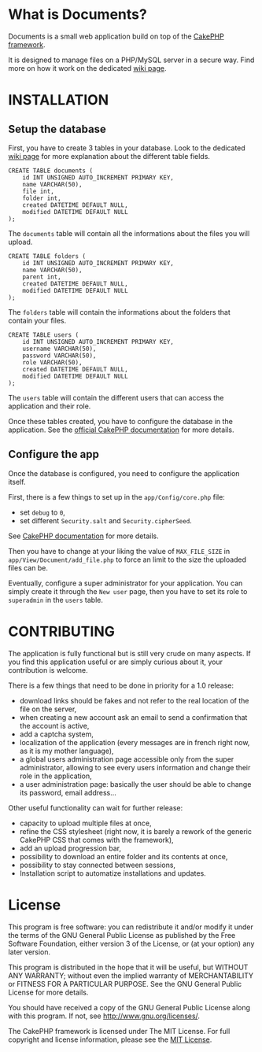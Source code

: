 What is Documents?
==================

Documents is a small web application build on top of the [CakePHP framework](http://cakephp.org/).

It is designed to manage files on a PHP/MySQL server in a secure way. Find more on how it work on the dedicated [wiki page](wiki/application).

# INSTALLATION

## Setup the database

First, you have to create 3 tables in your database. Look to the dedicated [wiki page](wiki/database) for more explanation about the different table fields.

```
CREATE TABLE documents (
	id INT UNSIGNED AUTO_INCREMENT PRIMARY KEY,
	name VARCHAR(50),
	file int,
	folder int,
	created DATETIME DEFAULT NULL,
	modified DATETIME DEFAULT NULL
);
```

The ```documents``` table will contain all the informations about the files you will upload.

```
CREATE TABLE folders (
	id INT UNSIGNED AUTO_INCREMENT PRIMARY KEY,
	name VARCHAR(50),
	parent int,
	created DATETIME DEFAULT NULL,
	modified DATETIME DEFAULT NULL
);
```

The ```folders``` table will contain the informations about the folders that contain your files.

```
CREATE TABLE users (
	id INT UNSIGNED AUTO_INCREMENT PRIMARY KEY,
	username VARCHAR(50),
	password VARCHAR(50),
	role VARCHAR(50),
	created DATETIME DEFAULT NULL,
	modified DATETIME DEFAULT NULL
);
```

The ```users``` table will contain the different users that can access the application and their role.

Once these tables created, you have to configure the database in the application. See the [official CakePHP documentation](http://book.cakephp.org/2.0/en/development/configuration.html#database-configuration) for more details.

## Configure the app

Once the database is configured, you need to configure the application itself.

First, there is a few things to set up in the ```app/Config/core.php``` file:
* set ```debug``` to ```0```,
* set different ```Security.salt``` and ```Security.cipherSeed```.

See [CakePHP documentation](http://book.cakephp.org/2.0/en/development/configuration.html#core-configuration) for more details.

Then you have to change at your liking the value of ```MAX_FILE_SIZE``` in ```app/View/Document/add_file.php``` to force an limit to the size the uploaded files can be.

Eventually, configure a super administrator for your application. You can simply create it through the ```New user``` page, then you have to set its role to ```superadmin``` in the ```users``` table.

# CONTRIBUTING

The application is fully functional but is still very crude on many aspects. If you find this application useful or are simply curious about it, your contribution is welcome.

There is a few things that need to be done in priority for a 1.0 release:
* download links should be fakes and not refer to the real location of the file on the server,
* when creating a new account ask an email to send a confirmation that the account is active,
* add a captcha system,
* localization of the application (every messages are in french right now, as it is my mother language),
* a global users administration page accessible only from the super administrator, allowing to see every users information and change their role in the application,
* a user administration page: basically the user should be able to change its password, email address…

Other useful functionality can wait for further release:
* capacity to upload multiple files at once,
* refine the CSS stylesheet (right now, it is barely a rework of the generic CakePHP CSS that comes with the framework),
* add an upload progression bar,
* possibility to download an entire folder and its contents at once,
* possibility to stay connected between sessions,
* Installation script to automatize installations and updates.

# License

This program is free software: you can redistribute it and/or modify it under the terms of the GNU General Public License as published by the Free Software Foundation, either version 3 of the License, or (at your option) any later version.

This program is distributed in the hope that it will be useful, but WITHOUT ANY WARRANTY; without even the implied warranty of MERCHANTABILITY or FITNESS FOR A PARTICULAR PURPOSE.  See the GNU General Public License for more details.

You should have received a copy of the GNU General Public License along with this program.  If not, see <http://www.gnu.org/licenses/>.

The CakePHP framework is licensed under The MIT License. For full copyright and license information, please see the [MIT License](http://www.opensource.org/licenses/mit-license.php).
